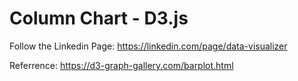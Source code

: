 # Column Chart - D3.js


Follow the Linkedin Page: https://linkedin.com/page/data-visualizer

Referrence: https://d3-graph-gallery.com/barplot.html

